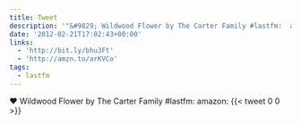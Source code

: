 ```yaml
---
title: Tweet
description: '"&#9829; Wildwood Flower by The Carter Family #lastfm:  amazon: "'
date: '2012-02-21T17:02:43+00:00'
links:
  - 'http://bit.ly/bhu3Ft'
  - 'http://amzn.to/arKVCo'
tags:
  - lastfm
---
```

&#9829; Wildwood Flower by The Carter Family #lastfm:  amazon: 
      {{< tweet 0 0 >}}
    
